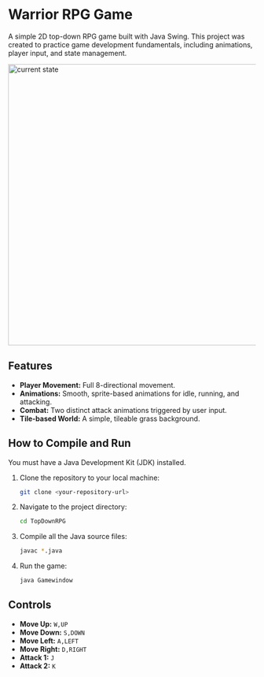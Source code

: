 # Warrior RPG Game

A simple 2D top-down RPG game built with Java Swing. This project was created to practice game development fundamentals, including animations, player input, and state management.

<img width="801" height="571" alt="current state" src="https://github.com/user-attachments/assets/ea1c4e41-8d01-4c2b-b175-f9347e751285" />

## Features

* **Player Movement:** Full 8-directional movement.
* **Animations:** Smooth, sprite-based animations for idle, running, and attacking.
* **Combat:** Two distinct attack animations triggered by user input.
* **Tile-based World:** A simple, tileable grass background.

## How to Compile and Run

You must have a Java Development Kit (JDK) installed.

1.  Clone the repository to your local machine:
    ```bash
    git clone <your-repository-url>
    ```
2.  Navigate to the project directory:
    ```bash
    cd TopDownRPG
    ```
3.  Compile all the Java source files:
    ```bash
    javac *.java
    ```
4.  Run the game:
    ```bash
    java Gamewindow
    ```

## Controls

* **Move Up:** `W,UP`
* **Move Down:** `S,DOWN`
* **Move Left:** `A,LEFT`
* **Move Right:** `D,RIGHT`
* **Attack 1:** `J`
* **Attack 2:** `K`
